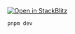[![Open in StackBlitz](https://developer.stackblitz.com/img/open_in_stackblitz.svg)](https://stackblitz.com/fork/github/gravyraveydavey/bolt-starter)

```bash
pnpm dev
```
